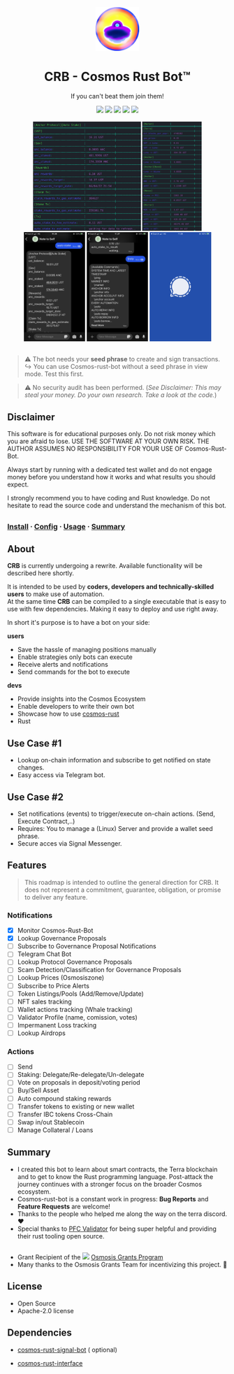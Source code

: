 <div align="center">

  <img src="https://github.com/Philipp-Sc/media/blob/main/cosmos-rust-bot/cosmos-rust-bot-icon.png" height="100">
  <h1>CRB - Cosmos Rust Bot™</h1> 
  <p>If you can't beat them join them!</p> 
    <img src="https://img.shields.io/github/languages/top/Philipp-Sc/cosmos-rust-bot"> 
    <img src="https://img.shields.io/github/repo-size/Philipp-Sc/cosmos-rust-bot"> 
    <img src="https://img.shields.io/github/commit-activity/m/Philipp-Sc/cosmos-rust-bot"> 
    <img src="https://img.shields.io/github/license/Philipp-Sc/cosmos-rust-bot">
    <a href="https://twitter.com/cosmosrustbot"><img src="https://img.shields.io/twitter/follow/CosmosRustBot?style=social"></a>
  </div>
<br/>
<div align="center">
  <img src="https://github.com/Philipp-Sc/media/raw/main/cosmos-rust-bot/cosmos-rust-bot-output/gallery/terminal_output_auto_stake.png" height="250">
  <img src="https://github.com/Philipp-Sc/media/raw/main/cosmos-rust-bot/cosmos-rust-bot-output/gallery/terminal_output_market.png" height="250">

  <img src="https://github.com/Philipp-Sc/media/raw/main/cosmos-rust-bot/cosmos-rust-signal-bot/gallery/signal_bot_auto_stake.png" height="250">
  <img src="https://github.com/Philipp-Sc/media/raw/main/cosmos-rust-bot/cosmos-rust-signal-bot/gallery/signal_bot_help.png" height="250">
  <img src="https://github.com/Philipp-Sc/media/raw/main/cosmos-rust-bot/cosmos-rust-signal-bot/gallery/signal_messenger.png" height="250">
</div>

##

> :warning: The bot needs your **seed phrase** to create and sign transactions.  
> :arrow_right_hook: You can use Cosmos-rust-bot without a seed phrase in view mode. Test this first.

> :warning: No security audit has been performed. (*See Disclaimer: This may steal your money. Do your own research.
Take a look at the code.*)

##

## Disclaimer

This software is for educational purposes only. Do not risk money which you are afraid to lose.
USE THE SOFTWARE AT YOUR OWN RISK. THE AUTHOR ASSUMES NO RESPONSIBILITY FOR YOUR USE OF Cosmos-Rust-Bot.

Always start by running with a dedicated test wallet and do not engage money before you understand how it works
and what results you should expect.

I strongly recommend you to have coding and Rust knowledge. Do not hesitate to read the source code and understand the
mechanism of this bot.

##

### [Install](#install) · [Config](#config) · [Usage](#usage) · [Summary](#summary)

## About

**CRB** is currently undergoing a rewrite. Available functionality will be described here shortly.

It is intended to be used by **coders, developers and technically-skilled users** to make use of automation.    
At the same time **CRB** can be compiled to a single executable that is easy to use with few dependencies. Making it
easy to deploy and use right away.

In short it's purpose is to have a bot on your side:

**users**

- Save the hassle of managing positions manually
- Enable strategies only bots can execute
- Receive alerts and notifications
- Send commands for the bot to execute

**devs**

- Provide insights into the Cosmos Ecosystem
- Enable developers to write their own bot
- Showcase how to use [cosmos-rust](https://github.com/cosmos/cosmos-rust/)
- Rust

## Use Case #1

- Lookup on-chain information and subscribe to get notified on state changes.
- Easy access via Telegram bot.

## Use Case #2

- Set notifications (events) to trigger/execute on-chain actions. (Send, Execute Contract,..)
- Requires: You to manage a (Linux) Server and provide a wallet seed phrase.
- Secure acces via Signal Messenger.

## Features
> This roadmap is intended to outline the general direction for CRB. It does not represent a commitment, guarantee, obligation, or promise to deliver any feature.

### Notifications
- [x] Monitor Cosmos-Rust-Bot
- [x] Lookup Governance Proposals
- [ ] Subscribe to Governance Proposal Notifications
- [ ] Telegram Chat Bot 
- [ ] Lookup Protocol Governance Proposals
- [ ] Scam Detection/Classification for Governance Proposals
- [ ] Lookup Prices (Osmosiszone)
- [ ] Subscribe to Price Alerts
- [ ] Token Listings/Pools (Add/Remove/Update)
- [ ] NFT sales tracking
- [ ] Wallet actions tracking (Whale tracking)
- [ ] Validator Profile (name, comission, votes)
- [ ] Impermanent Loss tracking
- [ ] Lookup Airdrops

### Actions
- [ ] Send
- [ ] Staking: Delegate/Re-delegate/Un-delegate
- [ ] Vote on proposals in deposit/voting period
- [ ] Buy/Sell Asset
- [ ] Auto compound staking rewards
- [ ] Transfer tokens to existing or new wallet
- [ ] Transfer IBC tokens Cross-Chain
- [ ] Swap in/out Stablecoin
- [ ] Manage Collateral / Loans

## Summary

- I created this bot to learn about smart contracts, the Terra blockchain and to get to know the Rust programming
  language. Post-attack the journey continues with a stronger focus on the broader Cosmos ecosystem.
- Cosmos-rust-bot is a constant work in progress: **Bug Reports** and **Feature Requests** are welcome!
- Thanks to the people who helped me along the way on the terra discord. :heart:
- Special thanks to [PFC Validator](https://pfc-validator.github.io/) for being super helpful and providing their rust
  tooling open source.

##

- Grant Recipient of
  the <img src="https://uploads-ssl.webflow.com/62aba8dc00fdd48273d4c874/62b327d14f4b5887c5a0c359_osmosis-logomark-white.svg" height="12"> [Osmosis Grants Program](https://grants.osmosis.zone/)
- Many thanks to the Osmosis Grants Team for incentivizing this project. :pray:

## License

- Open Source
- Apache-2.0 license

## Dependencies

- [cosmos-rust-signal-bot](https://github.com/Philipp-Sc/cosmos-rust-bot/tree/development/packages/cosmos-rust-signal-bot) (
  optional)

- [cosmos-rust-interface](https://github.com/Philipp-Sc/cosmos-rust-interface)
